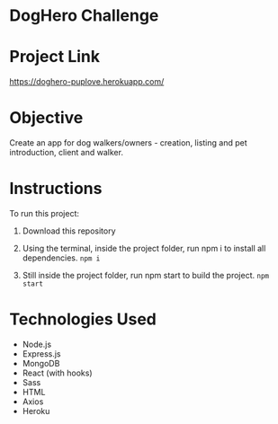 # DogHero Challenge
# Project Link

https://doghero-puplove.herokuapp.com/

# Objective

Create an app for dog walkers/owners - creation, listing and pet introduction, client and walker.

# Instructions
To run this project:

1. Download this repository
2. Using the terminal, inside the project folder, run npm i to install all dependencies.
`npm i`

3. Still inside the project folder, run npm start to build the project.
`npm start`

# Technologies Used
* Node.js
* Express.js
* MongoDB
* React (with hooks)
* Sass
* HTML
* Axios
* Heroku


